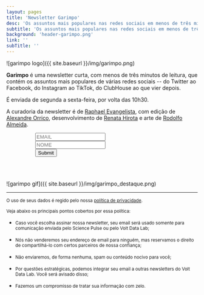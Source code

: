 ```yaml
---
layout: pages
title: 'Newsletter Garimpo'
desc: 'Os assuntos mais populares nas redes sociais em menos de três minutos'
subtitle: 'Os assuntos mais populares nas redes sociais em menos de três minutos'
background: 'header-garimpo.png'
link: ''
subTitle: ''
---
```


<style>
#newsletter_page{
  margin: 0 auto;
  width: 70%;
}
#newsletter_page label{
  font-size: 1em;
}

img{
  margin: 0 auto;
  text-align: center;
  display: block;
  max-width: 100%;
}
</style>

![garimpo logo]({{ site.baseurl }}/img/garimpo.png)

**Garimpo** é uma newsletter curta, com menos de três minutos de leitura, que contém os assuntos mais populares de várias redes sociais -- do Twitter ao Facebook, do Instagram ao TikTok, do ClubHouse ao que vier depois.

É enviada de segunda a sexta-feira, por volta das 10h30.

A curadoria da newsletter é de [Raphael Evangelista](https://twitter.com/raphaevanges), com edição de [Alexandre Orrico](https://twitter.com/alexorrico), desenvolvimento de [Renata Hirota](https://twitter.com/renata_mh) e arte de [Rodolfo Almeida](https://twitter.com/rodolfoalmd).

<div id="newsletter_page">
<form action="https://sendy.voltdata.info/subscribe" method="POST" accept-charset="utf-8">
  <div class="revue-form-group">
  <input style="max-width:100%" class="revue-form-field" type="email" name="email" id="email" placeholder="EMAIL"/>
<br/>
<input style="max-width:100%" class="revue-form-field" type="text" name="name" id="name" placeholder="NOME" style="max-width:100%"/>
</div>
<div class="revue-form-actions">
  <input type="hidden" name="list" value="v5zrQ3RithV9C1HMZZgCeg"/>
  <input type="hidden" name="subform" value="yes"/>
  <input style="max-width:100%" type="submit" name="submit" id="submit"/>
  </div>

</form>
</div>

<br> <br>

![garimpo gif]({{ site.baseurl }}/img/garimpo_destaque.png)

<hr>

<small>O uso de seus dados é regido pelo nossa [política de privacidade](privacidade).</small>

<small>Veja abaixo os principais pontos cobertos por essa política:</small>

* <small>Caso você escolha assinar nossa newsletter, seu email será usado somente para comunicação enviada pelo Science Pulse ou pelo Volt Data Lab;</small>

* <small>Nós não venderemos seu endereço de email para ninguém, mas reservamos o direito de compartilhá-lo com certos parceiros de nossa confiança;</small>

* <small>Não enviaremos, de forma nenhuma, spam ou conteúdo nocivo para você;</small>

* <small>Por questões estratégicas, podemos integrar seu email a outras newsletters do Volt Data Lab. Você será avisado disso;</small>

* <small>Fazemos um compromisso de tratar sua informação com zelo.</small>
